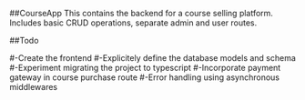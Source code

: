 ##CourseApp
This contains the backend for a course selling platform. Includes basic CRUD operations, separate admin and user routes.

##Todo

#-Create the frontend
#-Explicitely define the database models and schema
#-Experiment migrating the project to typescript
#-Incorporate payment gateway in course purchase route
#-Error handling using asynchronous middlewares
